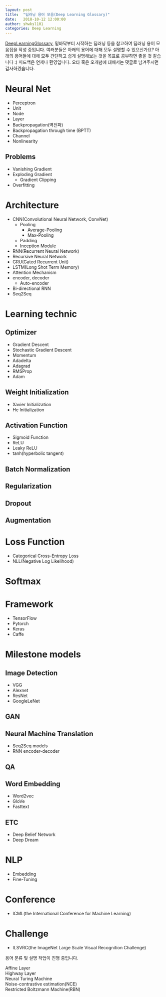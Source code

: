 ```yaml
---
layout: post
title:  "딥러닝 용어 모음(Deep Learning Glossary)"
date:   2018-10-12 12:00:00
author: shwksl101
categories: Deep Learning
---
```


[DeepLearningGlossary](http://www.wildml.com/deep-learning-glossary/), 밑바닥부터 시작하는 딥러닝 등을 참고하여 딥러닝 용어 모음집을 작성 중입니다. 여러분들은 아래의 용어에 대해 모두 설명할 수 있으신가요?
아래의 용어들에 대해 모두 간단하고 쉽게 설명해보는 것을 목표로 공부하면 좋을 것 같습니다 :)
피드백은 언제나 환영입니다. 오타 혹은 오개념에 대해서는 댓글로 남겨주시면 감사하겠습니다.

# Neural Net

* Perceptron
* Unit
* Node
* Layer
* Backpropagation(역전파)
* Backpropagation through time (BPTT)
* Channel
* Nonlinearity

## Problems

* Vanishing Gradient
* Exploding Gradient
  - Gradient Clipping
* Overfitting

# Architecture

* CNN(Convolutional Neural Network, ConvNet)
  - Pooling
    - Average-Pooling
    - Max-Pooling
  - Padding
  - Inception Module
* RNN(Recurrent Neural Network)
* Recursive Neural Network
* GRU(Gated Recurrent Unit)
* LSTM(Long Shot Term Memory)
* Attention Mechanism
* encoder, decoder
  - Auto-encoder
* Bi-directional RNN
* Seq2Seq

# Learning technic

## Optimizer

* Gradient Descent
* Stochastic Gradient Descent
* Momentum
* Adadelta
* Adagrad
* RMSProp
* Adam

## Weight Initialization

* Xavier Initialization
* He Initialization

## Activation Function

* Sigmoid Function
* ReLU
* Leaky ReLU
* tanh(hyperbolic tangent)

## Batch Normalization

## Regularization

## Dropout

## Augmentation

# Loss Function

* Categorical Cross-Entropy Loss
* NLL(Negative Log Likelihood)

# Softmax

# Framework

* TensorFlow
* Pytorch
* Keras
* Caffe

# Milestone models

## Image Detection

* VGG
* Alexnet
* ResNet
* GoogleLeNet

## GAN

## Neural Machine Translation

* Seq2Seq models
* RNN encoder-decoder

## QA

## Word Embedding

* Word2vec
* GloVe
* Fasttext

## ETC

* Deep Belief Network
* Deep Dream

# NLP

* Embedding
* Fine-Tuning

# Conference

* ICML(the International Conference for Machine Learning)

# Challenge

* ILSVRC(the ImageNet Large Scale Visual Recognition Challenge)

용어 분류 및 설명 작업이 진행 중입니다.

Affine Layer  
Highway Layer  
Neural Turing Machine  
Noise-contrastive estimation(NCE)  
Restricted Boltzmann Machine(RBN)
